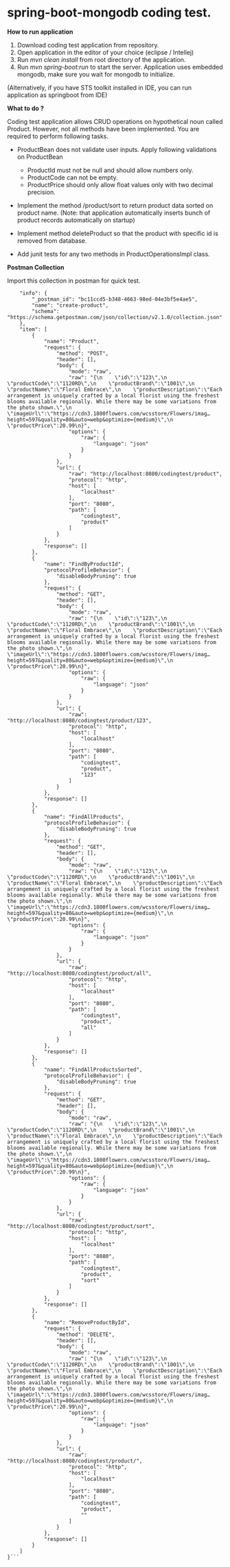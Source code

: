# spring-boot-mongodb coding test.

**How to run application**
1. Download coding test application from repository.
2. Open application in the editor of your choice (eclipse / Intellej)
3. Run *mvn clean install* from root directory of the application.
4. Run *mvn spring-boot:run* to start the server. Application uses embedded mongodb, make sure you wait for mongodb to initialize.

(Alternatively, if you have STS toolkit installed in IDE, you can run application as springboot from IDE)


**What to do ?**

Coding test application allows CRUD operations on hypothetical noun called Product. However, not all methods have been implemented. You are required to perform following tasks.

- ProductBean does not validate user inputs. Apply following validations on ProductBean
   - ProductId must not be null and should allow numbers only.
   - ProductCode can not be empty.
   - ProductPrice should only allow float values only with two decimal precision.
   
- Implement the method /product/sort to return product data sorted on product name. (Note: that application automatically inserts bunch of product records automatically on startup)

- Implement method deleteProduct so that the product with specific id is removed from database.

- Add junit tests for any two methods in ProductOperationsImpl class.



**Postman Collection**

Import this collection in postman for quick test.

```{
	"info": {
		"_postman_id": "bc11ccd5-b348-4663-98ed-04e3bf5e4ae5",
		"name": "create-product",
		"schema": "https://schema.getpostman.com/json/collection/v2.1.0/collection.json"
	},
	"item": [
		{
			"name": "Product",
			"request": {
				"method": "POST",
				"header": [],
				"body": {
					"mode": "raw",
					"raw": "{\n    \"id\":\"123\",\n    \"productCode\":\"1120RD\",\n    \"productBrand\":\"1001\",\n    \"productName\":\"Floral Embrace\",\n    \"productDescription\":\"Each arrangement is uniquely crafted by a local florist using the freshest blooms available regionally. While there may be some variations from the photo shown.\",\n    \"imageUrl\":\"https://cdn3.1800flowers.com/wcsstore/Flowers/imag…height=597&quality=80&auto=webp&optimize={medium}\",\n    \"productPrice\":20.99\n}",
					"options": {
						"raw": {
							"language": "json"
						}
					}
				},
				"url": {
					"raw": "http://localhost:8080/codingtest/product",
					"protocol": "http",
					"host": [
						"localhost"
					],
					"port": "8080",
					"path": [
						"codingtest",
						"product"
					]
				}
			},
			"response": []
		},
		{
			"name": "FindByProductId",
			"protocolProfileBehavior": {
				"disableBodyPruning": true
			},
			"request": {
				"method": "GET",
				"header": [],
				"body": {
					"mode": "raw",
					"raw": "{\n    \"id\":\"123\",\n    \"productCode\":\"1120RD\",\n    \"productBrand\":\"1001\",\n    \"productName\":\"Floral Embrace\",\n    \"productDescription\":\"Each arrangement is uniquely crafted by a local florist using the freshest blooms available regionally. While there may be some variations from the photo shown.\",\n    \"imageUrl\":\"https://cdn3.1800flowers.com/wcsstore/Flowers/imag…height=597&quality=80&auto=webp&optimize={medium}\",\n    \"productPrice\":20.99\n}",
					"options": {
						"raw": {
							"language": "json"
						}
					}
				},
				"url": {
					"raw": "http://localhost:8080/codingtest/product/123",
					"protocol": "http",
					"host": [
						"localhost"
					],
					"port": "8080",
					"path": [
						"codingtest",
						"product",
						"123"
					]
				}
			},
			"response": []
		},
		{
			"name": "FindAllProducts",
			"protocolProfileBehavior": {
				"disableBodyPruning": true
			},
			"request": {
				"method": "GET",
				"header": [],
				"body": {
					"mode": "raw",
					"raw": "{\n    \"id\":\"123\",\n    \"productCode\":\"1120RD\",\n    \"productBrand\":\"1001\",\n    \"productName\":\"Floral Embrace\",\n    \"productDescription\":\"Each arrangement is uniquely crafted by a local florist using the freshest blooms available regionally. While there may be some variations from the photo shown.\",\n    \"imageUrl\":\"https://cdn3.1800flowers.com/wcsstore/Flowers/imag…height=597&quality=80&auto=webp&optimize={medium}\",\n    \"productPrice\":20.99\n}",
					"options": {
						"raw": {
							"language": "json"
						}
					}
				},
				"url": {
					"raw": "http://localhost:8080/codingtest/product/all",
					"protocol": "http",
					"host": [
						"localhost"
					],
					"port": "8080",
					"path": [
						"codingtest",
						"product",
						"all"
					]
				}
			},
			"response": []
		},
		{
			"name": "FindAllProductsSorted",
			"protocolProfileBehavior": {
				"disableBodyPruning": true
			},
			"request": {
				"method": "GET",
				"header": [],
				"body": {
					"mode": "raw",
					"raw": "{\n    \"id\":\"123\",\n    \"productCode\":\"1120RD\",\n    \"productBrand\":\"1001\",\n    \"productName\":\"Floral Embrace\",\n    \"productDescription\":\"Each arrangement is uniquely crafted by a local florist using the freshest blooms available regionally. While there may be some variations from the photo shown.\",\n    \"imageUrl\":\"https://cdn3.1800flowers.com/wcsstore/Flowers/imag…height=597&quality=80&auto=webp&optimize={medium}\",\n    \"productPrice\":20.99\n}",
					"options": {
						"raw": {
							"language": "json"
						}
					}
				},
				"url": {
					"raw": "http://localhost:8080/codingtest/product/sort",
					"protocol": "http",
					"host": [
						"localhost"
					],
					"port": "8080",
					"path": [
						"codingtest",
						"product",
						"sort"
					]
				}
			},
			"response": []
		},
		{
			"name": "RemoveProductById",
			"request": {
				"method": "DELETE",
				"header": [],
				"body": {
					"mode": "raw",
					"raw": "{\n    \"id\":\"123\",\n    \"productCode\":\"1120RD\",\n    \"productBrand\":\"1001\",\n    \"productName\":\"Floral Embrace\",\n    \"productDescription\":\"Each arrangement is uniquely crafted by a local florist using the freshest blooms available regionally. While there may be some variations from the photo shown.\",\n    \"imageUrl\":\"https://cdn3.1800flowers.com/wcsstore/Flowers/imag…height=597&quality=80&auto=webp&optimize={medium}\",\n    \"productPrice\":20.99\n}",
					"options": {
						"raw": {
							"language": "json"
						}
					}
				},
				"url": {
					"raw": "http://localhost:8080/codingtest/product/",
					"protocol": "http",
					"host": [
						"localhost"
					],
					"port": "8080",
					"path": [
						"codingtest",
						"product",
						""
					]
				}
			},
			"response": []
		}
	]
}```

